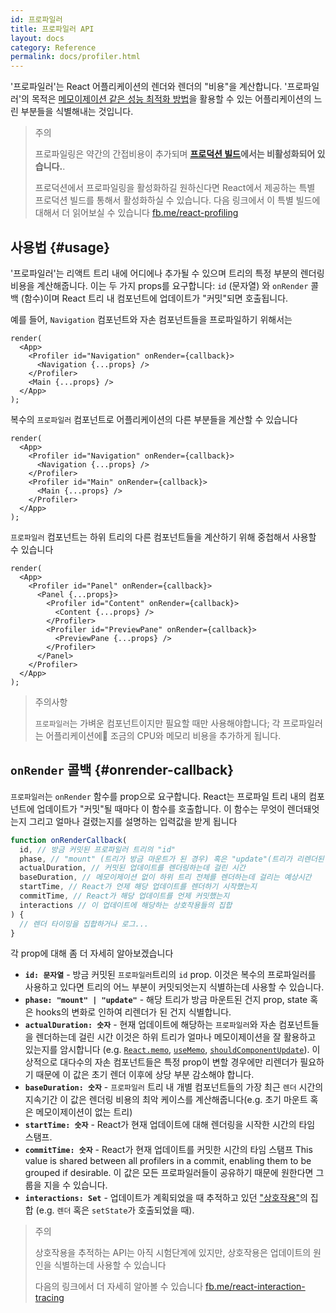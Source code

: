 ```yaml
---
id: 프로파일러
title: 프로파일러 API
layout: docs
category: Reference
permalink: docs/profiler.html
---
```


'프로파일러'는 React 어플리케이션의 렌더와 렌더의 "비용"을 계산합니다.
'프로파일러'의 목적은 [메모이제이션 같은 성능 최적화 방법](/docs/hooks-faq.html#how-to-memoize-calculations)을 활용할 수 있는 어플리케이션의 느린 부분들을 식별해내는 것입니다.

>주의
>
>프로파일링은 약간의 간접비용이 추가되며 **[프로덕션 빌드](/docs/optimizing-performance.html#use-the-production-build)에서는 비활성화되어 있습니다.**.
>
>프로덕션에서 프로파일링을 활성화하길 원하신다면 React에서 제공하는 특별 프로덕션 빌드를 통해서 활성화하실 수 있습니다.
>다음 링크에서 이 특별 빌드에 대해서 더 읽어보실 수 있습니다 [fb.me/react-profiling](https://fb.me/react-profiling)
## 사용법 {#usage}

'프로파일러'는 리액트 트리 내에 어디에나 추가될 수 있으며 트리의 특정 부분의 렌더링 비용을 계산해줍니다.
이는 두 가지 props를 요구합니다: `id` (문자열) 와 `onRender` 콜백 (함수)이며 React 트리 내 컴포넌트에 업데이트가 "커밋"되면 호출됩니다.

예를 들어, `Navigation` 컴포넌트와 자손 컴포넌트들을 프로파일하기 위해서는

```js{3}
render(
  <App>
    <Profiler id="Navigation" onRender={callback}>
      <Navigation {...props} />
    </Profiler>
    <Main {...props} />
  </App>
);
```

복수의 `프로파일러` 컴포넌트로 어플리케이션의 다른 부분들을 계산할 수 있습니다
```js{3,6}
render(
  <App>
    <Profiler id="Navigation" onRender={callback}>
      <Navigation {...props} />
    </Profiler>
    <Profiler id="Main" onRender={callback}>
      <Main {...props} />
    </Profiler>
  </App>
);
```

`프로파일러` 컴포넌트는 하위 트리의 다른 컴포넌트들을 계산하기 위해 중첩해서 사용할 수 있습니다
```js{2,6,8}
render(
  <App>
    <Profiler id="Panel" onRender={callback}>
      <Panel {...props}>
        <Profiler id="Content" onRender={callback}>
          <Content {...props} />
        </Profiler>
        <Profiler id="PreviewPane" onRender={callback}>
          <PreviewPane {...props} />
        </Profiler>
      </Panel>
    </Profiler>
  </App>
);
```

>주의사항
>
>`프로파일러`는 가벼운 컴포넌트이지만 필요할 때만 사용해야합니다; 각 프로파일러는 어플리케이션에 조금의 CPU와 메모리 비용을 추가하게 됩니다.

## `onRender` 콜백 {#onrender-callback}

`프로파일러`는 `onRender` 함수를 prop으로 요구합니다.
React는 프로파일 트리 내의 컴포넌트에 업데이트가 "커밋"될 때마다 이 함수를 호출합니다.
이 함수는 무엇이 렌더돼엇는지 그리고 얼마나 걸렸는지를 설명하는 입력값을 받게 됩니다

```js
function onRenderCallback(
  id, // 방금 커밋된 프로파일러 트리의 "id"
  phase, // "mount" (트리가 방금 마운트가 된 경우) 혹은 "update"(트리가 리렌더된 경우)
  actualDuration, // 커밋된 업데이트를 렌더링하는데 걸린 시간
  baseDuration, // 메모이제이션 없이 하위 트리 전체를 렌더하는데 걸리는 예상시간 
  startTime, // React가 언제 해당 업데이트를 렌더하기 시작했는지
  commitTime, // React가 해당 업데이트를 언제 커밋했는지
  interactions // 이 업데이트에 해당하는 상호작용들의 집합
) {
  // 렌더 타이밍을 집합하거나 로그...
}
```

각 prop에 대해 좀 더 자세히 알아보겠습니다

* **`id: 문자열`** - 
방금 커밋된 `프로파일러`트리의 `id` prop.
이것은 복수의 프로파일러를 사용하고 있다면 트리의 어느 부분이 커밋되엇는지 식별하는데 사용할 수 있습니다.
* **`phase: "mount" | "update"`** -
해당 트리가 방금 마운트된 건지 prop, state 혹은 hooks의 변화로 인하여 리렌더가 된 건지 식별합니다.
* **`actualDuration: 숫자`** -
현재 업데이트에 해당하는 `프로파일러`와 자손 컴포넌트들을 렌더하는데 걸린 시간
이것은 하위 트리가 얼마나 메모이제이션을 잘 활용하고 있는지를 암시합니다 (e.g. [`React.memo`](/docs/react-api.html#reactmemo), [`useMemo`](/docs/hooks-reference.html#usememo), [`shouldComponentUpdate`](/docs/hooks-faq.html#how-do-i-implement-shouldcomponentupdate)).
이상적으로 대다수의 자손 컴포넌트들은 특정 prop이 변할 경우에만 리렌더가 필요하기 때문에 이 값은 초기 렌더 이후에 상당 부분 감소해야 합니다.
* **`baseDuration: 숫자`** -
`프로파일러` 트리 내 개별 컴포넌트들의 가장 최근 `렌더` 시간의 지속기간
이 값은 렌더링 비용의 최악 케이스를 계산해줍니다(e.g. 초기 마운트 혹은 메모이제이션이 없는 트리)
* **`startTime: 숫자`** -
React가 현재 업데이트에 대해 렌더링을 시작한 시간의 타임 스탬프.
* **`commitTime: 숫자`** -
React가 현재 업데이트를 커밋한 시간의 타임 스탬프
This value is shared between all profilers in a commit, enabling them to be grouped if desirable.
이 값은 모든 프로파일러들이 공유하기 때문에 원한다면 그룹을 지을 수 있습니다.
* **`interactions: Set`** -
업데이트가 계획되었을 때 추적하고 있던 ["상호작용"](https://fb.me/react-interaction-tracing)의 집합 (e.g. `렌더` 혹은 `setState`가 호출되었을 때).

>주의
>
>상호작용을 추적하는 API는 아직 시험단계에 있지만, 상호작용은 업데이트의 원인을 식별하는데 사용할 수 있습니다
>
>다음의 링크에서 더 자세히 알아볼 수 있습니다 [fb.me/react-interaction-tracing](https://fb.me/react-interaction-tracing)